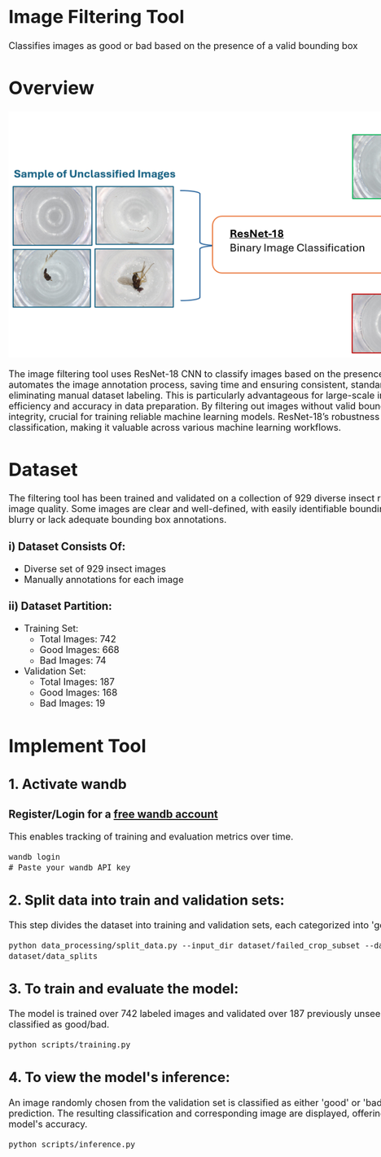 <div style="width: 1000px; font-size: 18px;">

# Image Filtering Tool


Classifies images as good or bad based on the presence of a valid bounding box

# Overview


![Overview](./images/overview.png)

The image filtering tool uses ResNet-18 CNN to classify images based on the presence of a valid bounding box. It automates the image annotation process, saving time and ensuring consistent, standardized classification, thereby eliminating manual dataset labeling. This is particularly advantageous for large-scale image datasets, improving efficiency and accuracy in data preparation. By filtering out images without valid bounding boxes, it maintains dataset integrity, crucial for training reliable machine learning models. ResNet-18’s robustness ensures precise and reliable classification, making it valuable across various machine learning workflows.

# Dataset
The filtering tool has been trained and validated on a collection of 929 diverse insect records that vary widely in image quality. Some images are clear and well-defined, with easily identifiable bounding boxes, while others may be blurry or lack adequate bounding box annotations.

### i) Dataset Consists Of:
- Diverse set of 929 insect images
- Manually annotations for each image

### ii) Dataset Partition:
  - Training Set:
    - Total Images: 742
    - Good Images: 668
    - Bad Images: 74
  - Validation Set:
    - Total Images: 187
    - Good Images: 168
    - Bad Images: 19



# Implement Tool

## 1. Activate wandb
### Register/Login for a [free wandb account](https://wandb.ai/site)
This enables tracking of training and evaluation metrics over time.
```shell
wandb login
# Paste your wandb API key
```

## 2. Split data into train and validation sets:
This step divides the dataset into training and validation sets, each categorized into 'good' and 'bad' images.

```
python data_processing/split_data.py --input_dir dataset/failed_crop_subset --dataset_name dataset/data_splits
```

## 3. To train and evaluate the model:
The model is trained over 742 labeled images and validated over 187 previously unseen images that have been classified as good/bad. 
```
python scripts/training.py
```

## 4. To view the model's inference:
An image randomly chosen from the validation set is classified as either 'good' or 'bad' based on the model's prediction. The resulting classification and corresponding image are displayed, offering visual confirmation of the model's accuracy.
```
python scripts/inference.py
```

</div>
